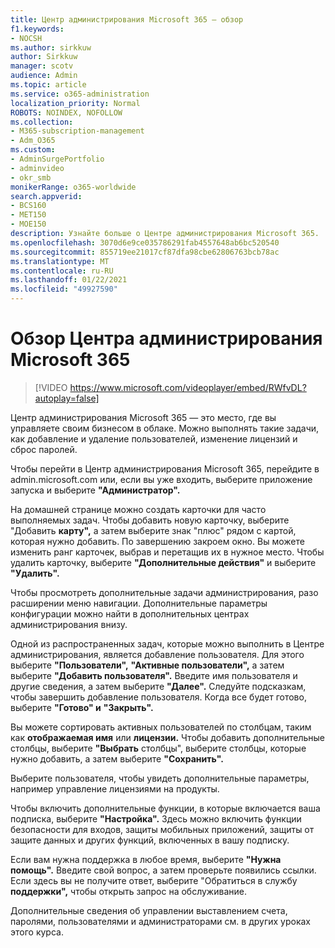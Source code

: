 ```yaml
---
title: Центр администрирования Microsoft 365 — обзор
f1.keywords:
- NOCSH
ms.author: sirkkuw
author: Sirkkuw
manager: scotv
audience: Admin
ms.topic: article
ms.service: o365-administration
localization_priority: Normal
ROBOTS: NOINDEX, NOFOLLOW
ms.collection:
- M365-subscription-management
- Adm_O365
ms.custom:
- AdminSurgePortfolio
- adminvideo
- okr_smb
monikerRange: o365-worldwide
search.appverid:
- BCS160
- MET150
- MOE150
description: Узнайте больше о Центре администрирования Microsoft 365.
ms.openlocfilehash: 3070d6e9ce035786291fab4557648ab6bc520540
ms.sourcegitcommit: 855719ee21017cf87dfa98cbe62806763bcb78ac
ms.translationtype: MT
ms.contentlocale: ru-RU
ms.lasthandoff: 01/22/2021
ms.locfileid: "49927590"
---
```

# <a name="overview-of-the-microsoft-365-admin-center"></a>Обзор Центра администрирования Microsoft 365

> [!VIDEO https://www.microsoft.com/videoplayer/embed/RWfvDL?autoplay=false]

Центр администрирования Microsoft 365 — это место, где вы управляете своим бизнесом в облаке. Можно выполнять такие задачи, как добавление и удаление пользователей, изменение лицензий и сброс паролей. 

Чтобы перейти в Центр администрирования Microsoft [](https://admin.microsoft.com) 365, перейдите в admin.microsoft.com или, если вы уже входить, выберите приложение запуска и выберите **"Администратор".**

На домашней странице можно создать карточки для часто выполняемых задач. Чтобы добавить новую карточку, выберите "Добавить **карту",** а затем выберите знак "плюс" рядом с картой, которая нужно добавить. По завершению закроем окно. Вы можете изменить ранг карточек, выбрав и перетащив их в нужное место. Чтобы удалить карточку, выберите **"Дополнительные действия"** и выберите **"Удалить".**

Чтобы просмотреть дополнительные задачи администрирования, разо расширении меню навигации. Дополнительные параметры конфигурации можно найти в дополнительных центрах администрирования внизу.

Одной из распространенных задач, которые можно выполнить в Центре администрирования, является добавление пользователя. Для этого выберите **"Пользователи",** **"Активные пользователи",** а затем выберите **"Добавить пользователя".** Введите имя пользователя и другие сведения, а затем выберите **"Далее".** Следуйте подсказкам, чтобы завершить добавление пользователя. Когда все будет готово, выберите **"Готово" и** **"Закрыть".**

Вы можете сортировать активных пользователей по столбцам, таким как **отображаемая имя** или **лицензии.** Чтобы добавить дополнительные столбцы, выберите **"Выбрать** столбцы", выберите столбцы, которые нужно добавить, а затем выберите **"Сохранить".**

Выберите пользователя, чтобы увидеть дополнительные параметры, например управление лицензиями на продукты.

Чтобы включить дополнительные функции, в которые включается ваша подписка, выберите **"Настройка".** Здесь можно включить функции безопасности для входов, защиты мобильных приложений, защиты от защите данных и других функций, включенных в вашу подписку.

Если вам нужна поддержка в любое время, выберите **"Нужна помощь".** Введите свой вопрос, а затем проверьте появились ссылки. Если здесь вы не получите ответ, выберите "Обратиться в службу **поддержки",** чтобы открыть запрос на обслуживание. 

Дополнительные сведения об управлении выставлением счета, паролями, пользователями и администраторами см. в других уроках этого курса.
